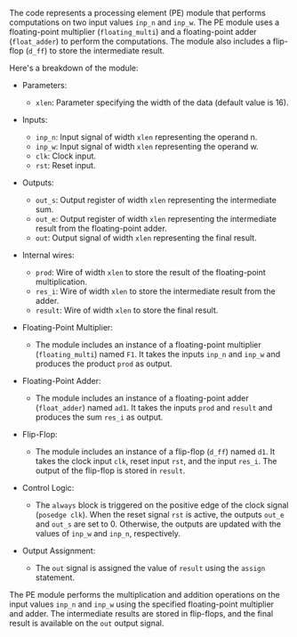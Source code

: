 The code represents a processing element (PE) module that performs computations on two input values `inp_n` and `inp_w`. The PE module uses a floating-point multiplier (`floating_multi`) and a floating-point adder (`float_adder`) to perform the computations. The module also includes a flip-flop (`d_ff`) to store the intermediate result.

Here's a breakdown of the module:

- Parameters:
  - `xlen`: Parameter specifying the width of the data (default value is 16).

- Inputs:
  - `inp_n`: Input signal of width `xlen` representing the operand n.
  - `inp_w`: Input signal of width `xlen` representing the operand w.
  - `clk`: Clock input.
  - `rst`: Reset input.

- Outputs:
  - `out_s`: Output register of width `xlen` representing the intermediate sum.
  - `out_e`: Output register of width `xlen` representing the intermediate result from the floating-point adder.
  - `out`: Output signal of width `xlen` representing the final result.

- Internal wires:
  - `prod`: Wire of width `xlen` to store the result of the floating-point multiplication.
  - `res_i`: Wire of width `xlen` to store the intermediate result from the adder.
  - `result`: Wire of width `xlen` to store the final result.

- Floating-Point Multiplier:
  - The module includes an instance of a floating-point multiplier (`floating_multi`) named `F1`. It takes the inputs `inp_n` and `inp_w` and produces the product `prod` as output.

- Floating-Point Adder:
  - The module includes an instance of a floating-point adder (`float_adder`) named `ad1`. It takes the inputs `prod` and `result` and produces the sum `res_i` as output.

- Flip-Flop:
  - The module includes an instance of a flip-flop (`d_ff`) named `d1`. It takes the clock input `clk`, reset input `rst`, and the input `res_i`. The output of the flip-flop is stored in `result`.

- Control Logic:
  - The `always` block is triggered on the positive edge of the clock signal (`posedge clk`). When the reset signal `rst` is active, the outputs `out_e` and `out_s` are set to 0. Otherwise, the outputs are updated with the values of `inp_w` and `inp_n`, respectively.

- Output Assignment:
  - The `out` signal is assigned the value of `result` using the `assign` statement.

The PE module performs the multiplication and addition operations on the input values `inp_n` and `inp_w` using the specified floating-point multiplier and adder. The intermediate results are stored in flip-flops, and the final result is available on the `out` output signal.